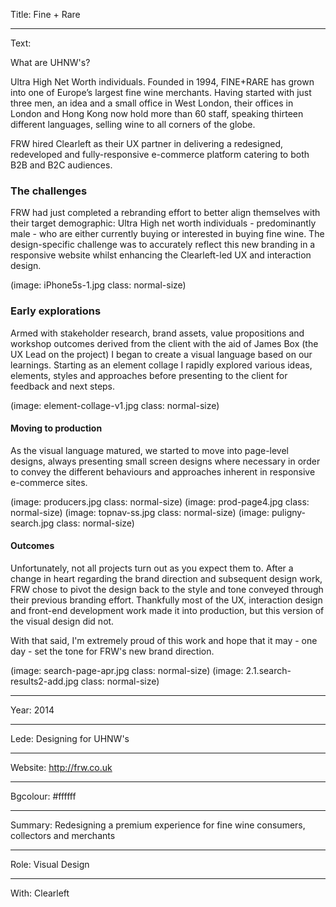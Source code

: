 Title: Fine + Rare

----

Text: 

What are UHNW's? 

Ultra High Net Worth individuals.  Founded in 1994, FINE+RARE has grown into one of Europe’s largest fine wine merchants. Having started with just three men, an idea and a small office in West London, their offices in London and Hong Kong now hold more than 60 staff, speaking thirteen different languages, selling wine to all corners of the globe.

FRW hired Clearleft as their UX partner in delivering a redesigned, redeveloped and fully-responsive e-commerce platform catering to both B2B and B2C audiences.

### The challenges

FRW had just completed a rebranding effort to better align themselves with their target demographic: Ultra High net worth individuals - predominantly male - who are either currently buying or interested in buying fine wine.   The design-specific challenge was to accurately reflect this new branding in a responsive website whilst enhancing the Clearleft-led UX and interaction design.

(image: iPhone5s-1.jpg class: normal-size)

### Early explorations

Armed with stakeholder research, brand assets, value propositions and workshop outcomes derived from the client with the aid of James Box (the UX Lead on the project) I began to create a visual language based on our learnings.  Starting as an element collage I rapidly explored various ideas, elements, styles and approaches before presenting to the client for feedback and next steps. 

(image: element-collage-v1.jpg class: normal-size)

#### Moving to production

As the visual language matured, we started to move into page-level designs, always presenting small screen designs where necessary in order to convey the different behaviours and approaches inherent in responsive e-commerce sites.  

(image: producers.jpg class: normal-size)
(image: prod-page4.jpg class: normal-size)
(image: topnav-ss.jpg class: normal-size)
(image: puligny-search.jpg class: normal-size)

#### Outcomes

Unfortunately, not all projects turn out as you expect them to.  After a change in heart regarding the brand direction and subsequent design work, FRW chose to pivot the design back to the style and tone conveyed through their previous branding effort.  Thankfully most of the UX, interaction design and front-end development work made it into production, but this version of the visual design did not.  

With that said, I'm extremely proud of this work and hope that it may - one day - set the tone for FRW's new brand direction.

(image: search-page-apr.jpg class: normal-size)
(image: 2.1.search-results2-add.jpg class: normal-size)

----

Year: 2014

----

Lede: Designing for UHNW's

----

Website: http://frw.co.uk

----

Bgcolour: #ffffff

----

Summary: Redesigning a premium experience for fine wine consumers, collectors and merchants

----

Role: Visual Design

----

With: Clearleft